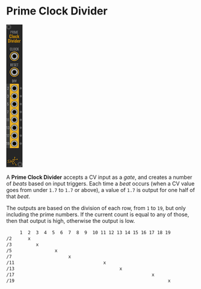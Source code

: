# Prime Clock Divider

![Prime Clock Divider](images/prime.png)

A **Prime Clock Divider** accepts a CV input as a _gate_, and creates a number of
_beats_ based on input triggers.  Each time a _beat_ occurs (when a CV value
goes from under `1.7` to `1.7` or above), a value of `1.7` is output for one
half of that _beat_.

The outputs are based on the division of each row, from `1` to `19`, but only
including the prime numbers.  If the current count is equal to any of those,
then that output is high, otherwise the output is low.

```
     1  2  3  4  5  6  7  8  9  10 11 12 13 14 15 16 17 18 19
/2      x
/3         x
/5                x
/7                     x
/11                                 x
/13                                       x
/17                                                   x
/19                                                         x
```
